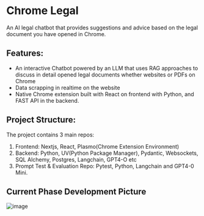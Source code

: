 # Chrome Legal

An AI legal chatbot that provides suggestions and advice based on the legal document you have opened in Chrome.

## Features:
- An interactive Chatbot powered by an LLM that uses RAG approaches to discuss in detail opened legal documents whether websites or PDFs on Chrome
- Data scrapping in realtime on the website
- Native Chrome extension built with React on frontend with Python, and FAST API in the backend.

## Project Structure:
The project contains 3 main repos:
1. Frontend: Nextjs, React, Plasmo(Chrome Extension Environment)
2. Backend: Python, UV(Python Package Manager), Pydantic, Websockets, SQL Alchemy, Postgres, Langchain, GPT4-O etc
3. Prompt Test & Evaluation Repo: Pytest, Python, Langchain and GPT4-0 Mini.

## Current Phase Development Picture
![image](https://github.com/user-attachments/assets/b86bf85f-4a24-4f74-89be-dd145193c9b1)

